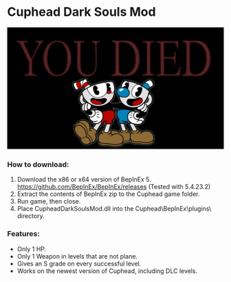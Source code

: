 # Cuphead Dark Souls Mod

<img src="https://raw.githubusercontent.com/adamlevit70/CupheadDarkSoulsMod/main/CupheadDarkSoulsModImage.png" style="width:700px; height:auto;" />

### How to download:

  1.   Download the x86 or x64 version of BepInEx 5. https://github.com/BepInEx/BepInEx/releases (Tested with 5.4.23.2)
  2.   Extract the contents of BepInEx zip to the Cuphead game folder.
  3.   Run game, then close.
  4.   Place CupheadDarkSoulsMod.dll into the Cuphead\BepInEx\plugins\ directory.

### Features:

- Only 1 HP.
- Only 1 Weapon in levels that are not plane.
- Gives an S grade on every successful level.
- Works on the newest version of Cuphead, including DLC levels.
